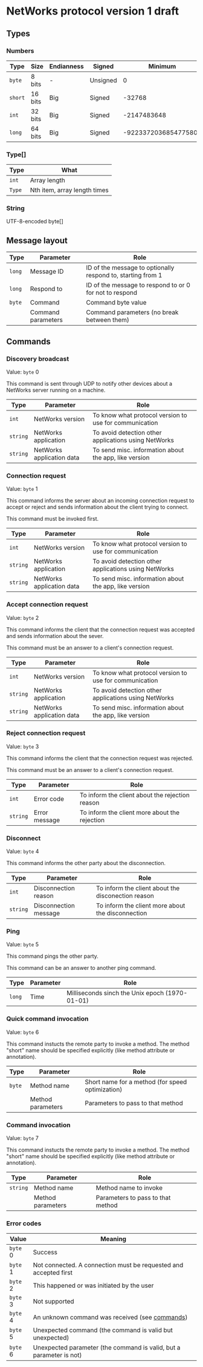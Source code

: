 # NetWorks protocol version 1 draft

## Types

### Numbers

| Type    | Size    | Endianness | Signed   | Minimum              | Maximum             |
|---------|---------|------------|----------|----------------------|---------------------|
| `byte`  | 8 bits  | -          | Unsigned | 0                    | 255                 |
| `short` | 16 bits | Big        | Signed   | -32768               | 32767               |
| `int`   | 32 bits | Big        | Signed   | -2147483648          | 2147483647          |
| `long`  | 64 bits | Big        | Signed   | -9223372036854775808 | 9223372036854775807 |

### Type[]

| Type   | What                         |
|--------|------------------------------|
| `int`  | Array length                 |
| `Type` | Nth item, array length times |

### String

UTF-8-encoded byte[]

## Message layout

| Type   | Parameter          | Role                                                        |
|--------|--------------------|-------------------------------------------------------------|
| `long` | Message ID         | ID of the message to optionally respond to, starting from 1 |
| `long` | Respond to         | ID of the message to respond to or 0 for not to respond     |
| `byte` | Command            | Command byte value                                          |
|        | Command parameters | Command parameters (no break between them)                  |

## Commands

### Discovery broadcast

Value: `byte` 0

This command is sent through UDP to notify other devices about a NetWorks server running on a machine.

| Type     | Parameter                 | Role                                                   |
|----------|---------------------------|--------------------------------------------------------|
| `int`    | NetWorks version          | To know what protocol version to use for communication |
| `string` | NetWorks application      | To avoid detection other applications using NetWorks   |
| `string` | NetWorks application data | To send misc. information about the app, like version  |

### Connection request

Value: `byte` 1

This command informs the server about an incoming connection request to accept or reject and sends information about the client trying to connect.

This command must be invoked first.

| Type     | Parameter                 | Role                                                   |
|----------|---------------------------|--------------------------------------------------------|
| `int`    | NetWorks version          | To know what protocol version to use for communication |
| `string` | NetWorks application      | To avoid detection other applications using NetWorks   |
| `string` | NetWorks application data | To send misc. information about the app, like version  |

### Accept connection request

Value: `byte` 2

This command informs the client that the connection request was accepted and sends information about the sever.

This command must be an answer to a client's connection request.

| Type     | Parameter                 | Role                                                   |
|----------|---------------------------|--------------------------------------------------------|
| `int`    | NetWorks version          | To know what protocol version to use for communication |
| `string` | NetWorks application      | To avoid detection other applications using NetWorks   |
| `string` | NetWorks application data | To send misc. information about the app, like version  |

### Reject connection request

Value: `byte` 3

This command informs the client that the connection request was rejected.

This command must be an answer to a client's connection request.

| Type     | Parameter     | Role                                            |
|----------|---------------|-------------------------------------------------|
| `int`    | Error code    | To inform the client about the rejection reason |
| `string` | Error message | To inform the client more about the rejection   |

### Disconnect

Value: `byte` 4

This command informs the other party about the disconnection.

| Type     | Parameter             | Role                                               |
|----------|-----------------------|----------------------------------------------------|
| `int`    | Disconnection reason  | To inform the client about the disconection reason |
| `string` | Disconnection message | To inform the client more about the disconnection  |

### Ping

Value: `byte` 5

This command pings the other party.

This command can be an answer to another ping command.

| Type     | Parameter | Role                                           |
|----------|-----------|------------------------------------------------|
| `long`   | Time      | Milliseconds sinch the Unix epoch (1970-01-01) |

### Quick command invocation

Value: `byte` 6

This command instucts the remote party to invoke a method. The method "short" name should be specified explicitly (like method attribute or annotation).

| Type   | Parameter         | Role                                             |
|--------|-------------------|--------------------------------------------------|
| `byte` | Method name       | Short name for a method (for speed optimization) |
|        | Method parameters | Parameters to pass to that method                |

### Command invocation

Value: `byte` 7

This command instucts the remote party to invoke a method. The method "short" name should be specified explicitly (like method attribute or annotation).

| Type     | Parameter         | Role                              |
|----------|-------------------|-----------------------------------|
| `string` | Method name       | Method name to invoke             |
|          | Method parameters | Parameters to pass to that method |

### Error codes

| Value    | Meaning                                                             |
|----------|---------------------------------------------------------------------|
| `byte` 0 | Success                                                             |
| `byte` 1 | Not connected. A connection must be requested and accepted first    |
| `byte` 2 | This happened or was initiated by the user                          |
| `byte` 3 | Not supported                                                       |
| `byte` 4 | An unknown command was received (see [commands](#commands))         |
| `byte` 5 | Unexpected command (the command is valid but unexpected)            |
| `byte` 6 | Unexpected parameter (the command is valid, but a parameter is not) |
